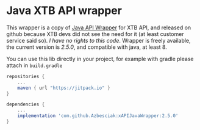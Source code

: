 # Java XTB API wrapper

This wrapper is a copy of [Java API Wrapper](http://developers.xstore.pro/api/wrappers.html) for XTB API, and released on github because XTB devs did not see the need for it (at least customer service said so).
*I have no rights to this code*.
Wrapper is freely available, the current version is *2.5.0*, and compatible with java, at least 8.

You can use this lib directly in your project, for example with gradle please attach in `build.gradle`
```groovy
repositories {
    ...
    maven { url "https://jitpack.io" }
}

dependencies {
    ...
    implementation 'com.github.Azbesciak:xAPIJavaWrapper:2.5.0'
}
```

